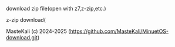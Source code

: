 download zip file(open with z7,z-zip,etc.)

z-zip download(

MasteKali (c) 2024-2025 (https://github.com/MasteKali/MinuetOS-download.git)
